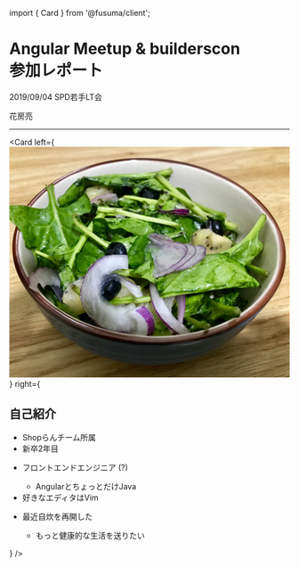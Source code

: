 import { Card } from '@fusuma/client';

<!-- sectionTitle: Angular Meetup & builderscon 参加レポート -->

<h1>Angular Meetup & builderscon <br />参加レポート</h1>

2019/09/04 SPD若手LT会

花房亮

---


<!-- sectionTitle: 自己紹介 -->
<!-- note
自己紹介
- Shopらんチーム所属
- フロントエンドエンジニア (?)
  - AngularとちょっとだけJava
- 好きなエディタはVim
- 最近筋トレと自炊を再開した
  - もっと健康的な生活を送りたい

Vim -> このスライドもVimで書いた
ほうれん草、キウイ、ブルーベリー、赤たまねぎ、くるみ
ほうれん草とブルーベリーに含まれるは脳の劣化を防いでくれる
-->

<Card
  left={<img src="../assets/salad.jpg" />}
  right={
    <div>
      <h2>自己紹介</h2>
      <ul>
        <li>Shopらんチーム所属</li>
        <li>新卒2年目</li>
        <li><p>フロントエンドエンジニア (?)</p>
          <ul>
            <li>AngularとちょっとだけJava</li>
          </ul>
        </li>
        <li>好きなエディタはVim</li>
        <li><p>最近自炊を再開した</p>
          <ul>
            <li>もっと健康的な生活を送りたい</li>
          </ul>
        </li>
      </ul>
    </div>
  }
/>


